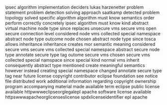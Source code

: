 ipsec algorithm implementation deciders lukas harzenetter problem statement problem detection solving approach saatkamp detected problem topology solved specific algorithm algorithm must know semantics order perform correctly concretely ipsec algorithm must know kind abstract virtual machine node type since replaces unsecure vms secure vms open secure connection level considered node vms collected special namespace abstract node type outcome node chosen abstract node type since tosca allows inheritance inheritance creates mor semantic meaning considered secure vms secure vms collected special namespace abstract secure node type annotate secure type tag outome secure vms chosen secure vms collected special namspace since special kind normal vms inherit consequently abstract type mentioned create meaningful semantics however instead creating special namespace changed annotate secure type tag near future license copyright contributor eclipse foundation see notice file distributed work additional information regarding copyright ownership program accompanying material made available term eclipse public license available httpwwweclipseorglegalepl apache software license available httpswwwapacheorglicenseslicense spdxlicenseidentifier epl apache